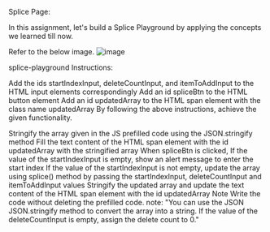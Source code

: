 Splice Page:

In this assignment, let's build a Splice Playground by applying the concepts we learned till now.

Refer to the below image.
![image](https://github.com/rajeshkumarruppa/splicePage/assets/150770437/0f0b8d8f-5e77-4ac3-b927-e895bd7d0307)

splice-playground
Instructions:

Add the ids startIndexInput, deleteCountInput, and itemToAddInput to the HTML input elements correspondingly
Add an id spliceBtn to the HTML button element
Add an id updatedArray to the HTML span element with the class name updatedArray
By following the above instructions, achieve the given functionality.

Stringify the array given in the JS prefilled code using the JSON.stringify method
Fill the text content of the HTML span element with the id updatedArray with the stringified array
When spliceBtn is clicked,
If the value of the startIndexInput is empty, show an alert message to enter the start index
If the value of the startIndexInput is not empty, update the array using splice() method by passing the startIndexInput, deleteCountInput and itemToAddInput values
Stringify the updated array and update the text content of the HTML span element with the id updatedArray
Note
Write the code without deleting the prefilled code.
note:
"You can use the JSON JSON.stringify method to convert the array into a string.
If the value of the deleteCountInput is empty, assign the delete count to 0."
